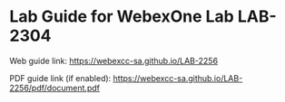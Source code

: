 # Lab Guide for WebexOne Lab LAB-2304

Web guide link: https://webexcc-sa.github.io/LAB-2256

PDF guide link (if enabled): https://webexcc-sa.github.io/LAB-2256/pdf/document.pdf
